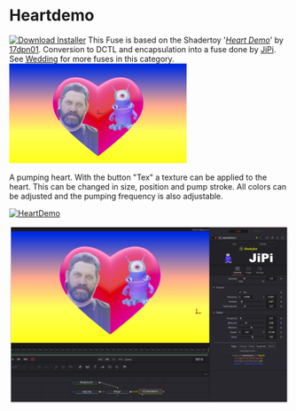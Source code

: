 # Heartdemo
[![Download Installer](https://img.shields.io/static/v1?label=Download&message=Heartdemo-Installer.lua&color=blue)](Heartdemo-Installer.lua "Installer")
This Fuse is based on the Shadertoy '_[Heart Demo](https://www.shadertoy.com/view/wttXD7)_' by [17dpn01](https://www.shadertoy.com/user/17dpn01). Conversion to DCTL and encapsulation into a fuse done by [JiPi](../../Site/Profiles/JiPi.md). See [Wedding](README.md) for more fuses in this category.[![Heartdemo Thumbnail](Heartdemo.png)](https://www.shadertoy.com/view/wttXD7 "View on Shadertoy.com")



<!-- +++ DO NOT REMOVE THIS COMMENT +++ DO NOT ADD OR EDIT ANY TEXT BEFORE THIS LINE +++ IT WOULD BE A REALLY BAD IDEA +++ -->

A pumping heart. With the button "Tex" a texture can be applied to the heart. This can be changed in size, position and pump stroke. All colors can be adjusted and the pumping frequency is also adjustable.



[![HeartDemo](https://user-images.githubusercontent.com/78935215/205638735-8835a435-f255-4dfc-b222-114267be998f.gif)](Heartdemo.fuse)

[![Thumbnail](Heartdemo_screenshot.png)](https://www.shadertoy.com/view/wttXD7 "View on Shadertoy.com")

<!-- +++ DO NOT REMOVE THIS COMMENT +++ DO NOT EDIT ANY TEXT THAT COMES AFTER THIS LINE +++ TRUST ME: JUST DON'T DO IT +++ -->

